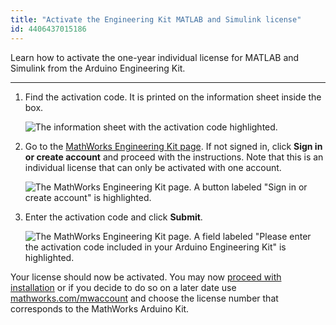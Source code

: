 ```yaml
---
title: "Activate the Engineering Kit MATLAB and Simulink license"
id: 4406437015186
---
```


Learn how to activate the one-year individual license for MATLAB and Simulink from the Arduino Engineering Kit.

---

1. Find the activation code. It is printed on the information sheet inside the box.

   ![The information sheet with the activation code highlighted.](img/MathLabCodeRedeem01.png)

2. Go to the [MathWorks Engineering Kit page](https://mathworks.com/arduino-kit-rev2-license). If not signed in, click **Sign in or create account** and proceed with the instructions. Note that this is an individual license that can only be activated with one account.

   ![The MathWorks Engineering Kit page. A button labeled "Sign in or create account" is highlighted.](img/MathLabCodeRedeem02.png)

3. Enter the activation code and click **Submit**.

   ![The MathWorks Engineering Kit page. A field labeled "Please enter the activation code included in your Arduino Engineering Kit" is highlighted.](img/MathLabCodeRedeem03.png)

Your license should now be activated. You may now [proceed with installation](https://se.mathworks.com/help/install/install-products.html) or if you decide to do so on a later date use [mathworks.com/mwaccount](https://mathworks.com/mwaccount) and choose the license number that corresponds to the MathWorks Arduino Kit.
